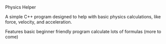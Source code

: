 Physics Helper

A simple C++ program designed to help with basic physics calculations, like force, velocity, and acceleration.

Features
basic beginner friendly program
calculate lots of formulas (more to come)
